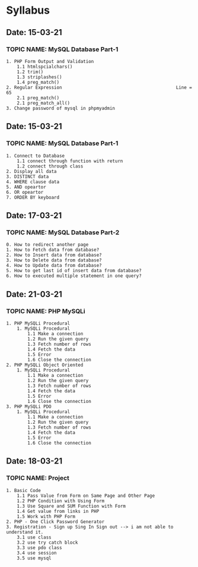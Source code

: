 # Syllabus

## Date: 15-03-21
### TOPIC NAME: MySQL Database Part-1 ###

	1. PHP Form Output and Validation                           
    	1.1 htmlspcialchars()
    	1.2 trim()
    	1.3 striplashes()
    	1.4 preg_match()
    2. Regular Expression											Line = 65
    	2.1 preg_match()
    	2.1 preg_match_all()
	3. Change password of mysql in phpmyadmin

## Date: 15-03-21
### TOPIC NAME: MySQL Database Part-1 ###

	1. Connect to Database
		1.1 connect through function with return
		1.2 connect through class
	2. Display all data
	3. DISTINCT data
	4. WHERE clause data
	5. AND opeartor
	6. OR opeartor
	7. ORDER BY keyboard

## Date: 17-03-21
### TOPIC NAME: MySQL Database Part-2 ###

	0. How to redirect another page
	1. How to Fetch data from database?
	2. How to Insert data from database?
	3. How to Delete data from database?
	4. How to Update data from database?
	5. How to get last id of insert data from database?
	6. How to executed multiple statement in one query?

## Date: 21-03-21
### TOPIC NAME: PHP MySQLi ###

	1. PHP MySQLi Procedural
		1. MySQLi Procedural
			1.1 Make a connection
			1.2 Run the given query
			1.3 Fetch number of rows
			1.4 Fetch the data
			1.5 Error
			1.6 Close the connection
	2. PHP MySQLi Object Oriented
		1. MySQLi Procedural
			1.1 Make a connection
			1.2 Run the given query
			1.3 Fetch number of rows
			1.4 Fetch the data
			1.5 Error
			1.6 Close the connection
	3. PHP MySQLi PDO
		1. MySQLi Procedural
			1.1 Make a connection
			1.2 Run the given query
			1.3 Fetch number of rows
			1.4 Fetch the data
			1.5 Error
			1.6 Close the connection

## Date: 18-03-21
### TOPIC NAME: Project ###

	1. Basic Code
		1.1 Pass Value from Form on Same Page and Other Page
		1.2 PHP Condition with Using Form
		1.3 Use Square and SUM Function with Form
		1.4 Get value from links in PHP
		1.5 Work with PHP Form
	2. PHP - One Click Password Generator 
	3. Registration - Sign up Sing In Sign out --> i am not able to understand it.
		3.1 use class
		3.2 use try catch block
		3.3 use pdo class
		3.4 use session
		3.5 use mysql